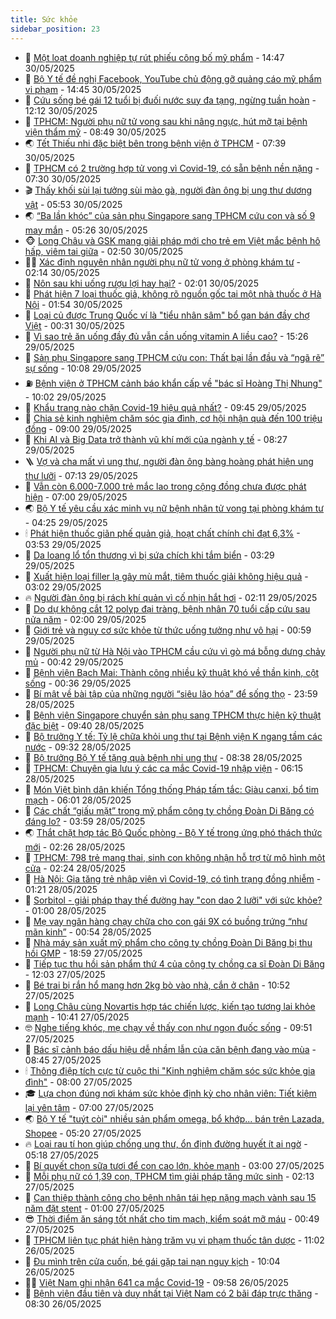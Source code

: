 ```yaml
---
title: Sức khỏe
sidebar_position: 23
---
```


<!-- dantri-suc-khoe:START -->
- 🤔 [Một loạt doanh nghiệp tự rút phiếu công bố mỹ phẩm](https://dantri.com.vn/suc-khoe/mot-loat-doanh-nghiep-tu-rut-phieu-cong-bo-my-pham-20250530201340179.htm) - 14:47 30/05/2025
- 🚦 [Bộ Y tế đề nghị Facebook, YouTube chủ động gỡ quảng cáo mỹ phẩm vi phạm](https://dantri.com.vn/suc-khoe/bo-y-te-de-nghi-facebook-youtube-chu-dong-go-quang-cao-my-pham-vi-pham-20250530200843318.htm) - 14:45 30/05/2025
- 🤖 [Cứu sống bé gái 12 tuổi bị đuối nước suy đa tạng, ngừng tuần hoàn](https://dantri.com.vn/suc-khoe/cuu-song-be-gai-12-tuoi-bi-duoi-nuoc-suy-da-tang-ngung-tuan-hoan-20250530190513555.htm) - 12:12 30/05/2025
- 🐻 [TPHCM: Người phụ nữ tử vong sau khi nâng ngực, hút mỡ tại bệnh viện thẩm mỹ](https://dantri.com.vn/suc-khoe/tphcm-nguoi-phu-nu-tu-vong-sau-khi-nang-nguc-hut-mo-tai-benh-vien-tham-my-20250530140654942.htm) - 08:49 30/05/2025
- 🌏 [Tết Thiếu nhi đặc biệt bên trong bệnh viện ở TPHCM](https://dantri.com.vn/suc-khoe/tet-thieu-nhi-dac-biet-ben-trong-benh-vien-o-tphcm-20250530125904105.htm) - 07:39 30/05/2025
- 👺 [TPHCM có 2 trường hợp tử vong vì Covid-19, có sẵn bệnh nền nặng](https://dantri.com.vn/suc-khoe/tphcm-co-2-truong-hop-tu-vong-vi-covid-19-co-san-benh-nen-nang-20250530141933721.htm) - 07:30 30/05/2025
- 🎬 [Thấy khối sùi lại tưởng sùi mào gà, người đàn ông bị ung thư dương vật](https://dantri.com.vn/suc-khoe/thay-khoi-sui-lai-tuong-sui-mao-ga-nguoi-dan-ong-bi-ung-thu-duong-vat-20250530125327552.htm) - 05:53 30/05/2025
- 🌏 [“Ba lần khóc” của sản phụ Singapore sang TPHCM cứu con và số 9 may mắn](https://dantri.com.vn/suc-khoe/ba-lan-khoc-cua-san-phu-singapore-sang-tphcm-cuu-con-va-so-9-may-man-20250530120601861.htm) - 05:26 30/05/2025
- 🐵 [Long Châu và GSK mang giải pháp mới cho trẻ em Việt mắc bệnh hô hấp, viêm tai giữa](https://dantri.com.vn/suc-khoe/long-chau-va-gsk-mang-giai-phap-moi-cho-tre-em-viet-mac-benh-ho-hap-viem-tai-giua-20250530093856328.htm) - 02:50 30/05/2025
- 👨‍🏫 [Xác định nguyên nhân người phụ nữ tử vong ở phòng khám tư](https://dantri.com.vn/suc-khoe/xac-dinh-nguyen-nhan-nguoi-phu-nu-tu-vong-o-phong-kham-tu-20250530090038575.htm) - 02:14 30/05/2025
- 🤗 [Nôn sau khi uống rượu lợi hay hại?](https://dantri.com.vn/suc-khoe/non-sau-khi-uong-ruou-loi-hay-hai-20250528094342804.htm) - 02:01 30/05/2025
- 🫶 [Phát hiện 7 loại thuốc giả, không rõ nguồn gốc tại một nhà thuốc ở Hà Nội](https://dantri.com.vn/suc-khoe/phat-hien-7-loai-thuoc-gia-khong-ro-nguon-goc-tai-mot-nha-thuoc-o-ha-noi-20250530074511284.htm) - 01:54 30/05/2025
- 🙉 [Loại củ được Trung Quốc ví là &quot;tiểu nhân sâm&quot; bổ gan bán đầy chợ Việt](https://dantri.com.vn/suc-khoe/loai-cu-duoc-trung-quoc-vi-la-tieu-nhan-sam-bo-gan-ban-day-cho-viet-20250528110403641.htm) - 00:31 30/05/2025
- 🦅 [Vì sao trẻ ăn uống đầy đủ vẫn cần uống vitamin A liều cao?](https://dantri.com.vn/suc-khoe/vi-sao-tre-an-uong-day-du-van-can-uong-vitamin-a-lieu-cao-20250529222607778.htm) - 15:26 29/05/2025
- 🐘 [Sản phụ Singapore sang TPHCM cứu con: Thất bại lần đầu và “ngã rẽ” sự sống](https://dantri.com.vn/suc-khoe/san-phu-singapore-sang-tphcm-cuu-con-that-bai-lan-dau-va-nga-re-su-song-20250529163358402.htm) - 10:08 29/05/2025
- ⛽️ [Bệnh viện ở TPHCM cảnh báo khẩn cấp về &quot;bác sĩ Hoàng Thị Nhung&quot;](https://dantri.com.vn/suc-khoe/benh-vien-o-tphcm-canh-bao-khan-cap-ve-bac-si-hoang-thi-nhung-20250529154133184.htm) - 10:02 29/05/2025
- 🤡 [Khẩu trang nào chặn Covid-19 hiệu quả nhất?](https://dantri.com.vn/khoa-hoc/khau-trang-nao-chan-covid-19-hieu-qua-nhat-20250529093053772.htm) - 09:45 29/05/2025
- 💼 [Chia sẻ kinh nghiệm chăm sóc gia đình, cơ hội nhận quà đến 100 triệu đồng](https://dantri.com.vn/suc-khoe/chia-se-kinh-nghiem-cham-soc-gia-dinh-co-hoi-nhan-qua-den-100-trieu-dong-20250529153738153.htm) - 09:00 29/05/2025
- 🤔 [Khi AI và Big Data trở thành vũ khí mới của ngành y tế](https://dantri.com.vn/suc-khoe/khi-ai-va-big-data-tro-thanh-vu-khi-moi-cua-nganh-y-te-20250529134256420.htm) - 08:27 29/05/2025
- 🪜 [Vợ và cha mất vì ung thư, người đàn ông bàng hoàng phát hiện ung thư lưỡi](https://dantri.com.vn/suc-khoe/vo-va-cha-mat-vi-ung-thu-nguoi-dan-ong-bang-hoang-phat-hien-ung-thu-luoi-20250529122721715.htm) - 07:13 29/05/2025
- 📝 [Vẫn còn 6.000-7.000 trẻ mắc lao trong cộng đồng chưa được phát hiện](https://dantri.com.vn/suc-khoe/van-con-6000-7000-tre-mac-lao-trong-cong-dong-chua-duoc-phat-hien-20250529131300510.htm) - 07:00 29/05/2025
- 🌏 [Bộ Y tế yêu cầu xác minh vụ nữ bệnh nhân tử vong tại phòng khám tư](https://dantri.com.vn/suc-khoe/bo-y-te-yeu-cau-xac-minh-vu-nu-benh-nhan-tu-vong-tai-phong-kham-tu-20250529111429991.htm) - 04:25 29/05/2025
- 🕯 [Phát hiện thuốc giãn phế quản giả, hoạt chất chính chỉ đạt 6,3%](https://dantri.com.vn/suc-khoe/phat-hien-thuoc-gian-phe-quan-gia-hoat-chat-chinh-chi-dat-63-20250529100538354.htm) - 03:53 29/05/2025
- 🦍 [Da loang lổ tổn thương vì bị sứa chích khi tắm biển](https://dantri.com.vn/suc-khoe/da-loang-lo-ton-thuong-vi-bi-sua-chich-khi-tam-bien-20250529085033691.htm) - 03:29 29/05/2025
- 🌈 [Xuất hiện loại filler lạ gây mù mắt, tiêm thuốc giải không hiệu quả](https://dantri.com.vn/suc-khoe/xuat-hien-loai-filler-la-gay-mu-mat-tiem-thuoc-giai-khong-hieu-qua-20250529100219622.htm) - 03:02 29/05/2025
- 🔥 [Người đàn ông bị rách khí quản vì cố nhịn hắt hơi](https://dantri.com.vn/suc-khoe/nguoi-dan-ong-bi-rach-khi-quan-vi-co-nhin-hat-hoi-20250529085911788.htm) - 02:11 29/05/2025
- 🌊 [Do dự không cắt 12 polyp đại tràng, bệnh nhân 70 tuổi cấp cứu sau nửa năm](https://dantri.com.vn/suc-khoe/do-du-khong-cat-12-polyp-dai-trang-benh-nhan-70-tuoi-cap-cuu-sau-nua-nam-20250528170838460.htm) - 02:00 29/05/2025
- 🚦 [Giới trẻ và nguy cơ sức khỏe từ thức uống tưởng như vô hại](https://dantri.com.vn/suc-khoe/gioi-tre-va-nguy-co-suc-khoe-tu-thuc-uong-tuong-nhu-vo-hai-20250529060938254.htm) - 00:59 29/05/2025
- 🤖 [Người phụ nữ từ Hà Nội vào TPHCM cầu cứu vì gò má bỗng dưng chảy mủ](https://dantri.com.vn/suc-khoe/nguoi-phu-nu-tu-ha-noi-vao-tphcm-cau-cuu-vi-go-ma-bong-dung-chay-mu-20250525231424233.htm) - 00:42 29/05/2025
- 🤡 [Bệnh viện Bạch Mai: Thành công nhiều kỹ thuật khó về thần kinh, cột sống](https://dantri.com.vn/suc-khoe/benh-vien-bach-mai-thanh-cong-nhieu-ky-thuat-kho-ve-than-kinh-cot-song-20250529073620980.htm) - 00:36 29/05/2025
- 💂 [Bí mật về bài tập của những người “siêu lão hóa” để sống thọ](https://dantri.com.vn/suc-khoe/bi-mat-ve-bai-tap-cua-nhung-nguoi-sieu-lao-hoa-de-song-tho-20250529064119243.htm) - 23:59 28/05/2025
- 🦄 [Bệnh viện Singapore chuyển sản phụ sang TPHCM thực hiện kỹ thuật đặc biệt](https://dantri.com.vn/suc-khoe/benh-vien-singapore-chuyen-san-phu-sang-tphcm-thuc-hien-ky-thuat-dac-biet-20250528144225305.htm) - 09:40 28/05/2025
- 🧠 [Bộ trưởng Y tế: Tỷ lệ chữa khỏi ung thư tại Bệnh viện K ngang tầm các nước](https://dantri.com.vn/suc-khoe/bo-truong-y-te-ty-le-chua-khoi-ung-thu-tai-benh-vien-k-ngang-tam-cac-nuoc-20250528163226482.htm) - 09:32 28/05/2025
- 🤖 [Bộ trưởng Bộ Y tế tặng quà bệnh nhi ung thư](https://dantri.com.vn/suc-khoe/bo-truong-bo-y-te-tang-qua-benh-nhi-ung-thu-20250528152513502.htm) - 08:38 28/05/2025
- 💼 [TPHCM: Chuyên gia lưu ý các ca mắc Covid-19 nhập viện](https://dantri.com.vn/suc-khoe/tphcm-chuyen-gia-luu-y-cac-ca-mac-covid-19-nhap-vien-20250528112642579.htm) - 06:15 28/05/2025
- 🧰 [Món Việt bình dân khiến Tổng thống Pháp tấm tắc: Giàu canxi, bổ tim mạch](https://dantri.com.vn/suc-khoe/mon-viet-binh-dan-khien-tong-thong-phap-tam-tac-giau-canxi-bo-tim-mach-20250528122723951.htm) - 06:01 28/05/2025
- 🎉 [Các chất “giấu mặt” trong mỹ phẩm công ty chồng Đoàn Di Băng có đáng lo?](https://dantri.com.vn/khoa-hoc/cac-chat-giau-mat-trong-my-pham-cong-ty-chong-doan-di-bang-co-dang-lo-20250528102905347.htm) - 03:59 28/05/2025
- 🌏 [Thắt chặt hợp tác Bộ Quốc phòng - Bộ Y tế trong ứng phó thách thức mới](https://dantri.com.vn/suc-khoe/that-chat-hop-tac-bo-quoc-phong-bo-y-te-trong-ung-pho-thach-thuc-moi-20250527162920879.htm) - 02:26 28/05/2025
- 📝 [TPHCM: 798 trẻ mang thai, sinh con không nhận hỗ trợ từ mô hình một cửa](https://dantri.com.vn/suc-khoe/tphcm-798-tre-mang-thai-sinh-con-khong-nhan-ho-tro-tu-mo-hinh-mot-cua-20250528091313578.htm) - 02:24 28/05/2025
- 🧠 [Hà Nội: Gia tăng trẻ nhập viện vì Covid-19, có tình trạng đồng nhiễm](https://dantri.com.vn/suc-khoe/ha-noi-gia-tang-tre-nhap-vien-vi-covid-19-co-tinh-trang-dong-nhiem-20250526163024355.htm) - 01:21 28/05/2025
- 🚀 [Sorbitol - giải pháp thay thế đường hay &quot;con dao 2 lưỡi&quot; với sức khỏe?](https://dantri.com.vn/suc-khoe/sorbitol-giai-phap-thay-the-duong-hay-con-dao-2-luoi-voi-suc-khoe-20250523110348312.htm) - 01:00 28/05/2025
- 💯 [Mẹ vay ngân hàng chạy chữa cho con gái 9X có buồng trứng “như mãn kinh”](https://dantri.com.vn/suc-khoe/me-vay-ngan-hang-chay-chua-cho-con-gai-9x-co-buong-trung-nhu-man-kinh-20250527223214685.htm) - 00:54 28/05/2025
- 🫶 [Nhà máy sản xuất mỹ phẩm cho công ty chồng Đoàn Di Băng bị thu hồi GMP](https://dantri.com.vn/suc-khoe/nha-may-san-xuat-my-pham-cho-cong-ty-chong-doan-di-bang-bi-thu-hoi-gmp-20250527201357549.htm) - 18:59 27/05/2025
- 👹 [Tiếp tục thu hồi sản phẩm thứ 4 của công ty chồng ca sĩ Đoàn Di Băng](https://dantri.com.vn/suc-khoe/tiep-tuc-thu-hoi-san-pham-thu-4-cua-cong-ty-chong-ca-si-doan-di-bang-20250527180055988.htm) - 12:03 27/05/2025
- 🤩 [Bé trai bị rắn hổ mang hơn 2kg bò vào nhà, cắn ở chân](https://dantri.com.vn/suc-khoe/be-trai-bi-ran-ho-mang-hon-2kg-bo-vao-nha-can-o-chan-20250527171043971.htm) - 10:52 27/05/2025
- 🌊 [Long Châu cùng Novartis hợp tác chiến lược, kiến tạo tương lai khỏe mạnh](https://dantri.com.vn/suc-khoe/long-chau-cung-novartis-hop-tac-chien-luoc-kien-tao-tuong-lai-khoe-manh-20250527170151001.htm) - 10:41 27/05/2025
- 🤓 [Nghe tiếng khóc, mẹ chạy về thấy con như ngọn đuốc sống](https://dantri.com.vn/suc-khoe/nghe-tieng-khoc-me-chay-ve-thay-con-nhu-ngon-duoc-song-20250527163309518.htm) - 09:51 27/05/2025
- 🌝 [Bác sĩ cảnh báo dấu hiệu dễ nhầm lẫn của căn bệnh đang vào mùa](https://dantri.com.vn/suc-khoe/bac-si-canh-bao-dau-hieu-de-nham-lan-cua-can-benh-dang-vao-mua-20250526233855645.htm) - 08:45 27/05/2025
- 🕯 [Thông điệp tích cực từ cuộc thi &quot;Kinh nghiệm chăm sóc sức khỏe gia đình&quot;](https://dantri.com.vn/suc-khoe/thong-diep-tich-cuc-tu-cuoc-thi-kinh-nghiem-cham-soc-suc-khoe-gia-dinh-20250527142711698.htm) - 08:00 27/05/2025
- 🎓 [Lựa chọn đúng nơi khám sức khỏe định kỳ cho nhân viên: Tiết kiệm lại yên tâm](https://dantri.com.vn/suc-khoe/lua-chon-dung-noi-kham-suc-khoe-dinh-ky-cho-nhan-vien-tiet-kiem-lai-yen-tam-20250526100629627.htm) - 07:00 27/05/2025
- 🌏 [Bộ Y tế &quot;tuýt còi&quot; nhiều sản phẩm omega, bổ khớp... bán trên Lazada, Shopee](https://dantri.com.vn/suc-khoe/bo-y-te-tuyt-coi-nhieu-san-pham-omega-bo-khop-ban-tren-lazada-shopee-20250527121539057.htm) - 05:20 27/05/2025
- 🔥 [Loại rau tí hon giúp chống ung thư, ổn định đường huyết ít ai ngờ](https://dantri.com.vn/suc-khoe/loai-rau-ti-hon-giup-chong-ung-thu-on-dinh-duong-huyet-it-ai-ngo-20250527120405760.htm) - 05:18 27/05/2025
- 📝 [Bí quyết chọn sữa tươi để con cao lớn, khỏe mạnh](https://dantri.com.vn/suc-khoe/bi-quyet-chon-sua-tuoi-de-con-cao-lon-khoe-manh-20250526193144548.htm) - 03:00 27/05/2025
- 🧠 [Mỗi phụ nữ có 1,39 con, TPHCM tìm giải pháp tăng mức sinh](https://dantri.com.vn/suc-khoe/moi-phu-nu-co-139-con-tphcm-tim-giai-phap-tang-muc-sinh-20250527090003606.htm) - 02:13 27/05/2025
- 🦅 [Can thiệp thành công cho bệnh nhân tái hẹp nặng mạch vành sau 15 năm đặt stent](https://dantri.com.vn/suc-khoe/can-thiep-thanh-cong-cho-benh-nhan-tai-hep-nang-mach-vanh-sau-15-nam-dat-stent-20250522185427391.htm) - 01:00 27/05/2025
- 😎 [Thời điểm ăn sáng tốt nhất cho tim mạch, kiểm soát mỡ máu](https://dantri.com.vn/suc-khoe/thoi-diem-an-sang-tot-nhat-cho-tim-mach-kiem-soat-mo-mau-20250525115856963.htm) - 00:49 27/05/2025
- 🎉 [TPHCM liên tục phát hiện hàng trăm vụ vi phạm thuốc tân dược](https://dantri.com.vn/suc-khoe/tphcm-lien-tuc-phat-hien-hang-tram-vu-vi-pham-thuoc-tan-duoc-20250526172639098.htm) - 11:02 26/05/2025
- 🫣 [Đu mình trên cửa cuốn, bé gái gặp tai nạn nguy kịch](https://dantri.com.vn/suc-khoe/du-minh-tren-cua-cuon-be-gai-gap-tai-nan-nguy-kich-20250526163736993.htm) - 10:04 26/05/2025
- 🧑‍🏫 [Việt Nam ghi nhận 641 ca mắc Covid-19](https://dantri.com.vn/suc-khoe/viet-nam-ghi-nhan-641-ca-mac-covid-19-20250526165150745.htm) - 09:58 26/05/2025
- 🥷 [Bệnh viện đầu tiên và duy nhất tại Việt Nam có 2 bãi đáp trực thăng](https://dantri.com.vn/suc-khoe/benh-vien-dau-tien-va-duy-nhat-tai-viet-nam-co-2-bai-dap-truc-thang-20250526151044335.htm) - 08:30 26/05/2025<!-- dantri-suc-khoe:END -->

